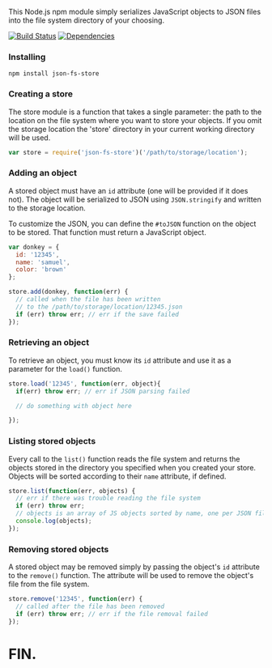 This Node.js npm module simply serializes JavaScript objects to JSON files into the file system directory of your choosing.

[![Build Status](https://travis-ci.org/alexkwolfe/json-fs-store.svg?branch=master)](https://travis-ci.org/alexkwolfe/json-fs-store)
[![Dependencies](https://david-dm.org/alexkwolfe/json-fs-store.svg?branch=master)](https://david-dm.org/alexkwolfe/json-fs-store)

### Installing

```
npm install json-fs-store
```

### Creating a store

The store module is a function that takes a single parameter: the path to the location on the file system where you want to store your objects. If you omit the storage location the 'store' directory in your current working directory will be used.

```javascript
var store = require('json-fs-store')('/path/to/storage/location');
```

### Adding an object

A stored object must have an `id` attribute (one will be provided if it does not). The object
will be serialized to JSON using `JSON.stringify` and written to the storage location. 

To customize the JSON, you can define the `#toJSON` function on the object to be stored. That function
must return a JavaScript object.

```javascript
var donkey = {
  id: '12345',
  name: 'samuel',
  color: 'brown'
};

store.add(donkey, function(err) {
  // called when the file has been written
  // to the /path/to/storage/location/12345.json
  if (err) throw err; // err if the save failed
});
```

### Retrieving an object

To retrieve an object, you must know its `id` attribute and use it as a parameter for the `load()` function.

```javascript
store.load('12345', function(err, object){
  if(err) throw err; // err if JSON parsing failed

  // do something with object here

});
```

### Listing stored objects

Every call to the `list()` function reads the file system and returns the objects stored in the directory you specified when you created your store.
Objects will be sorted according to their `name` attribute, if defined.

```javascript
store.list(function(err, objects) {
  // err if there was trouble reading the file system
  if (err) throw err;
  // objects is an array of JS objects sorted by name, one per JSON file
  console.log(objects);
});
```

### Removing stored objects

A stored object may be removed simply by passing the object's `id` attribute to the `remove()` function.
The attribute will be used to remove the object's file from the file system.

```javascript
store.remove('12345', function(err) {
  // called after the file has been removed
  if (err) throw err; // err if the file removal failed
});
```

# FIN.
